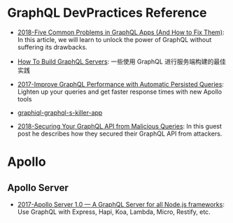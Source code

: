 # GraphQL DevPractices Reference

* [2018-Five Common Problems in GraphQL Apps (And How to Fix Them)](https://parg.co/UXd): In this article, we will learn to unlock the power of GraphQL without suffering its drawbacks.

* [How To Build GraphQL Servers](https://medium.com/apollo-stack/how-to-build-graphql-servers-87587591ded5#.za2zqmq0i): 一些使用 GraphQL 进行服务端构建的最佳实践

* [2017-Improve GraphQL Performance with Automatic Persisted Queries](https://parg.co/U3X): Lighten up your queries and get faster response times with new Apollo tools

- [graphiql-graphql-s-killer-app](https://medium.com/the-graphqlhub/graphiql-graphql-s-killer-app-9896242b2125#.gork8qie3)

* [2018-Securing Your GraphQL API from Malicious Queries](https://parg.co/U1t): In this guest post he describes how they secured their GraphQL API from attackers.

# Apollo

## Apollo Server

* [2017-Apollo Server 1.0 — A GraphQL Server for all Node.js frameworks](https://parg.co/bWY): Use GraphQL with Express, Hapi, Koa, Lambda, Micro, Restify, etc.
